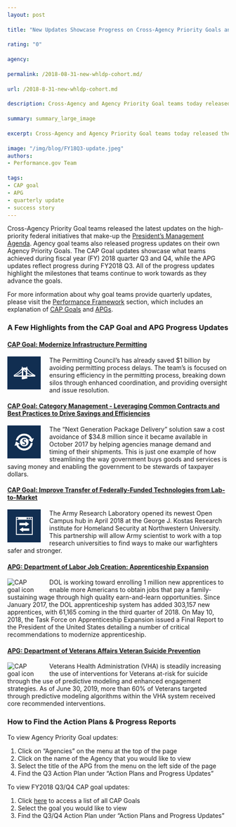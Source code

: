 ```yaml
---
layout: post

title: "New Updates Showcase Progress on Cross-Agency Priority Goals and Agency Priority Goals"

rating: "0"

agency:

permalink: /2018-08-31-new-whldp-cohort.md/

url: /2018-8-31-new-whldp-cohort.md

description: Cross-Agency and Agency Priority Goal teams today released the latest updates on the progress of high-priority federal initiatives..

summary: summary_large_image

excerpt: Cross-Agency and Agency Priority Goal teams today released the latest updates on the progress of high-priority federal initiatives..

image: "/img/blog/FY18Q3-update.jpeg"
authors:
- Performance.gov Team

tags:
- CAP goal
- APG
- quarterly update
- success story
---
```

Cross-Agency Priority Goal teams released the latest updates on the high-priority federal initiatives that make-up the [President’s Management Agenda](../PMA/PMA.html). Agency goal teams also released progress updates on their own Agency Priority Goals. The CAP Goal updates showcase what teams achieved during fiscal year (FY) 2018 quarter Q3 and Q4, while the APG updates reflect progress during FY2018 Q3. All of the progress updates highlight the milestones that teams continue to work towards as they advance the goals.

For more information about why goal teams provide quarterly updates, please visit the [Performance Framework](../about/framework_about.html) section, which includes an explanation of [CAP Goals](../about/CAP_about.html) and [APGs](../about/APG_about.html).

### A Few Highlights from the CAP Goal and APG Progress Updates

#### [CAP Goal: Modernize Infrastructure Permitting](../CAP/CAP_goal_12.html)

<img src="../img/CAP_icons/Icon_Modernize_Infrastructure_twitter.png" style="width:15%;float:left;margin-right:20px;" alt="CAP goal icon">The Permitting Council’s has already saved $1 billion by avoiding permitting process delays. The team’s is focused on ensuring efficiency in the permitting process, breaking down silos through enhanced coordination, and providing oversight and issue resolution.

#### [CAP Goal: Category Management - Leveraging Common Contracts and Best Practices to Drive Savings and Efficiencies](../CAP/CAP_goal_7.html)

<img src="../img/CAP_icons/Icon_Category_Management_twitter.png" style="width:15%;float:left;margin-right:20px;" alt="CAP goal icon">The “Next Generation Package Delivery” solution saw a cost avoidance of $34.8 million since it became available in October 2017 by helping agencies manage demand and timing of their shipments. This is just one example of how streamlining the way government buys goods and services is saving money and enabling the government to be stewards of taxpayer dollars.

#### [CAP Goal: Improve Transfer of Federally-Funded Technologies from Lab-to-Market](../CAP/CAP_goal_14.html)

<img src="../img/CAP_icons/Icon_Enhance_Technology_twitter.png" style="width:15%;float:left;margin-right:20px;" alt="CAP goal icon">The Army Research Laboratory opened its newest Open Campus hub in April 2018 at the George J. Kostas Research institute for Homeland Security at Northwestern University. This partnership will allow Army scientist to work with a top research universities to find ways to make our warfighters safer and stronger.

#### [APG: Department of Labor Job Creation: Apprenticeship Expansion](../labor/APG_labor_3.html)

<img src="../img/agency/Labor_Department_Seal.png" style="width:15%;float:left;margin-right:20px;" alt="CAP goal icon">DOL is working toward enrolling 1 million new apprentices to enable more Americans to obtain jobs that pay a family-sustaining wage through high quality earn-and-learn opportunities. Since January 2017, the DOL apprenticeship system has added 303,157 new apprentices, with 61,165 coming in the third quarter of 2018. On May 10, 2018, the Task Force on Apprenticeship Expansion issued a Final Report to the President of the United States detailing a number of critical recommendations to modernize apprenticeship.

#### [APG: Department of Veterans Affairs Veteran Suicide Prevention](../veterans_affairs/APG_va_4.html)

<img src="../img/agency/Veterans_Affairs_Department_Seal.png" style="width:15%;float:left;margin-right:20px;" alt="CAP goal icon">Veterans Health Administration (VHA) is steadily increasing the use of interventions for Veterans at-risk for suicide through the use of predictive modeling and enhanced engagement strategies. As of June 30, 2019, more than 60% of Veterans targeted through predictive modeling algorithms within the VHA system received core recommended interventions.

### How to Find the Action Plans & Progress Reports

To view Agency Priority Goal updates:
1. Click on “Agencies” on the menu at the top of the page
2. Click on the name of the Agency that you would like to view
3. Select the title of the APG from the menu on the left side of the page
4. Find the Q3 Action Plan under “Action Plans and Progress Updates”

To view FY2018 Q3/Q4 CAP goal updates:
1. Click <a href="../CAP/CAP_goals.html">here</a> to access a list of all CAP Goals
2. Select the goal you would like to view
3. Find the Q3/Q4 Action Plan under “Action Plans and Progress Updates”
